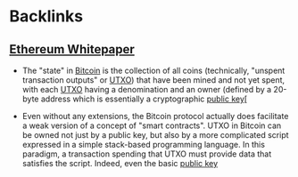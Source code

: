 
# Backlinks
## [Ethereum Whitepaper](<Ethereum Whitepaper.md>)
- The "state" in [Bitcoin](<Bitcoin.md>) is the collection of all coins (technically, "unspent transaction outputs" or [UTXO](<UTXO.md>)) that have been mined and not yet spent, with each [UTXO](<UTXO.md>) having a denomination and an owner (defined by a 20-byte address which is essentially a cryptographic [public key](<public key.md>)[

- Even without any extensions, the Bitcoin protocol actually does facilitate a weak version of a concept of "smart contracts". UTXO in Bitcoin can be owned not just by a public key, but also by a more complicated script expressed in a simple stack-based programming language. In this paradigm, a transaction spending that UTXO must provide data that satisfies the script. Indeed, even the basic [public key](<public key.md>)

